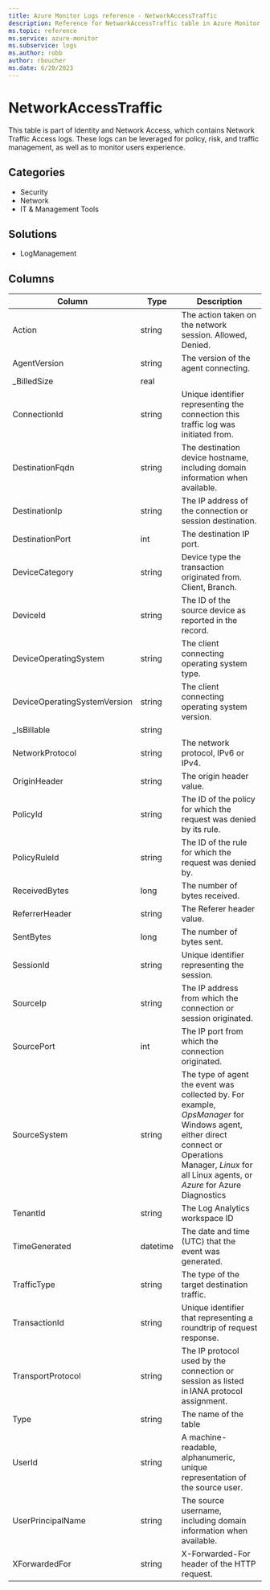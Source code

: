 ```yaml
---
title: Azure Monitor Logs reference - NetworkAccessTraffic
description: Reference for NetworkAccessTraffic table in Azure Monitor Logs.
ms.topic: reference
ms.service: azure-monitor
ms.subservice: logs
ms.author: robb
author: rboucher
ms.date: 6/20/2023
---
```


# NetworkAccessTraffic

 This table is part of Identity and Network Access, which contains Network Traffic Access logs. These logs can be leveraged for policy, risk, and traffic management, as well as to monitor users experience.

## Categories

- Security
- Network
- IT & Management Tools
## Solutions

- LogManagement




## Columns

| Column | Type | Description |
| --- | --- | --- |
| Action | string | The action taken on the network session. Allowed, Denied. |
| AgentVersion | string | The version of the agent connecting. |
| _BilledSize | real |  |
| ConnectionId | string | Unique identifier representing the connection this traffic log was initiated from. |
| DestinationFqdn | string | The destination device hostname, including domain information when available. |
| DestinationIp | string | The IP address of the connection or session destination. |
| DestinationPort | int | The destination IP port. |
| DeviceCategory | string | Device type the transaction originated from. Client, Branch.  |
| DeviceId | string | The ID of the source device as reported in the record. |
| DeviceOperatingSystem | string | The client connecting operating system type. |
| DeviceOperatingSystemVersion | string | The client connecting operating system version. |
| _IsBillable | string |  |
| NetworkProtocol | string | The network protocol, IPv6 or IPv4. |
| OriginHeader | string | The origin header value. |
| PolicyId | string | The ID of the policy for which the request was denied by its rule. |
| PolicyRuleId | string | The ID of the rule for which the request was denied by. |
| ReceivedBytes | long | The number of bytes received. |
| ReferrerHeader | string | The Referer header value. |
| SentBytes | long | The number of bytes sent. |
| SessionId | string | Unique identifier representing the session. |
| SourceIp | string | The IP address from which the connection or session originated. |
| SourcePort | int | The IP port from which the connection originated. |
| SourceSystem | string | The type of agent the event was collected by. For example, *OpsManager* for Windows agent, either direct connect or Operations Manager, *Linux* for all Linux agents, or *Azure* for Azure Diagnostics |
| TenantId | string | The Log Analytics workspace ID |
| TimeGenerated | datetime | The date and time (UTC) that the event was generated. |
| TrafficType | string | The type of the target destination traffic. |
| TransactionId | string | Unique identifier that representing a roundtrip of request response. |
| TransportProtocol | string | The IP protocol used by the connection or session as listed in IANA protocol assignment. |
| Type | string | The name of the table |
| UserId | string | A machine-readable, alphanumeric, unique representation of the source user. |
| UserPrincipalName | string | The source username, including domain information when available. |
| XForwardedFor | string | X-Forwarded-For header of the HTTP request. |
